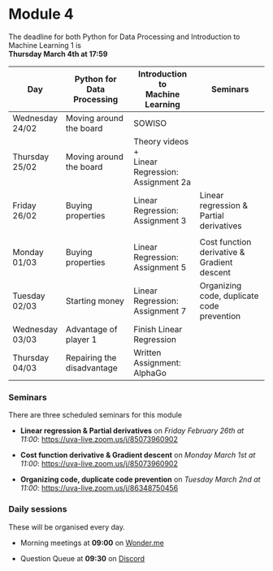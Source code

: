 
# Module 4

The deadline for both Python for Data Processing and Introduction to Machine Learning 1 is<br>**Thursday March 4th at 17:59**

| Day                | Python for<br>Data Processing        | Introduction to<br>Machine Learning   | Seminars                                    |
|--------------------|--------------------------------------|---------------------------------------|---------------------------------------------|
| Wednesday<br>24/02 | Moving around the board              | SOWISO                                |                                             |
| Thursday<br>25/02  | Moving around the board              | Theory videos +<br>Linear Regression:<br>Assignment 2a |                               |
| Friday<br>26/02    | Buying properties                    | Linear Regression:<br>Assignment 3    | Linear regression &<br>Partial derivatives     |
|                    |                                      |                                       |                                             |
| Monday<br>01/03    | Buying properties                    | Linear Regression:<br>Assignment 5    | Cost function derivative &<br>Gradient descent |
| Tuesday<br>02/03   | Starting money                       | Linear Regression:<br>Assignment 7    | Organizing code, duplicate code prevention  |
| Wednesday<br>03/03 | Advantage of player 1                | Finish Linear Regression              |                                             |
| Thursday<br>04/03  | Repairing the disadvantage           | Written Assignment: AlphaGo           |                                             |

### Seminars

There are three scheduled seminars for this module

* **Linear regression & Partial derivatives** on *Friday February 26th at 11:00*: <https://uva-live.zoom.us/j/85073960902>

* **Cost function derivative & Gradient descent** on *Monday March 1st at 11:00*: <https://uva-live.zoom.us/j/85073960902>

* **Organizing code, duplicate code prevention** on *Tuesday March 2nd at 11:00*: <https://uva-live.zoom.us/j/86348750456>

### Daily sessions

These will be organised every day.

* Morning meetings at **09:00** on [Wonder.me](https://www.wonder.me/r?id=c6cdcb4d-7901-44dc-9b9f-fe90898c22a5)

* Question Queue at **09:30** on [Discord](https://discord.gg/y9BVSck5z5)

